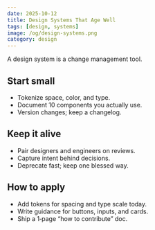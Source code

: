 ```yaml
---
date: 2025-10-12
title: Design Systems That Age Well
tags: [design, systems]
image: /og/design-systems.png
category: design
---
```


A design system is a change management tool.

## Start small
- Tokenize space, color, and type.
- Document 10 components you actually use.
- Version changes; keep a changelog.

## Keep it alive
- Pair designers and engineers on reviews.
- Capture intent behind decisions.
- Deprecate fast; keep one blessed way.

## How to apply
- Add tokens for spacing and type scale today.
- Write guidance for buttons, inputs, and cards.
- Ship a 1‑page “how to contribute” doc.


